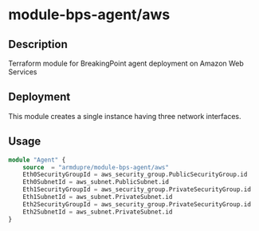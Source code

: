 # module-bps-agent/aws

## Description
Terraform module for BreakingPoint agent deployment on Amazon Web Services

## Deployment
This module creates a single instance having three network interfaces.

## Usage
```tf
module "Agent" {
	source  = "armdupre/module-bps-agent/aws"
	Eth0SecurityGroupId = aws_security_group.PublicSecurityGroup.id
	Eth0SubnetId = aws_subnet.PublicSubnet.id
	Eth1SecurityGroupId = aws_security_group.PrivateSecurityGroup.id
	Eth1SubnetId = aws_subnet.PrivateSubnet.id
	Eth2SecurityGroupId = aws_security_group.PrivateSecurityGroup.id
	Eth2SubnetId = aws_subnet.PrivateSubnet.id
}
```